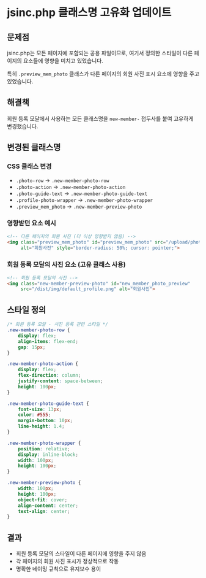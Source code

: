 # jsinc.php 클래스명 고유화 업데이트

## 문제점
jsinc.php는 모든 페이지에 포함되는 공용 파일이므로, 여기서 정의한 스타일이 다른 페이지의 요소들에 영향을 미치고 있었습니다.

특히 `.preview_mem_photo` 클래스가 다른 페이지의 회원 사진 표시 요소에 영향을 주고 있었습니다.

## 해결책
회원 등록 모달에서 사용하는 모든 클래스명을 `new-member-` 접두사를 붙여 고유하게 변경했습니다.

## 변경된 클래스명

### CSS 클래스 변경
- `.photo-row` → `.new-member-photo-row`
- `.photo-action` → `.new-member-photo-action`
- `.photo-guide-text` → `.new-member-photo-guide-text`
- `.profile-photo-wrapper` → `.new-member-photo-wrapper`
- `.preview_mem_photo` → `.new-member-preview-photo`

### 영향받던 요소 예시
```html
<!-- 다른 페이지의 회원 사진 (더 이상 영향받지 않음) -->
<img class="preview_mem_photo" id="preview_mem_photo" src="/upload/photo/member_duser01_thum.jpg" 
     alt="회원사진" style="border-radius: 50%; cursor: pointer;">
```

### 회원 등록 모달의 사진 요소 (고유 클래스 사용)
```html
<!-- 회원 등록 모달의 사진 -->
<img class="new-member-preview-photo" id="new_member_photo_preview" 
     src="/dist/img/default_profile.png" alt="회원사진">
```

## 스타일 정의
```css
/* 회원 등록 모달 - 사진 등록 관련 스타일 */
.new-member-photo-row {
    display: flex;
    align-items: flex-end;
    gap: 15px;
}

.new-member-photo-action {
    display: flex;
    flex-direction: column;
    justify-content: space-between;
    height: 100px;
}

.new-member-photo-guide-text {
    font-size: 13px;
    color: #555;
    margin-bottom: 10px;
    line-height: 1.4;
}

.new-member-photo-wrapper {
    position: relative;
    display: inline-block;
    width: 100px;
    height: 100px;
}

.new-member-preview-photo {
    width: 100px;
    height: 100px;
    object-fit: cover;
    align-content: center;
    text-align: center;
}
```

## 결과
- 회원 등록 모달의 스타일이 다른 페이지에 영향을 주지 않음
- 각 페이지의 회원 사진 표시가 정상적으로 작동
- 명확한 네이밍 규칙으로 유지보수 용이